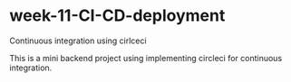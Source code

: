 # week-11-CI-CD-deployment
Continuous integration using cirlceci


This is a mini backend project using implementing circleci for continuous integration.
